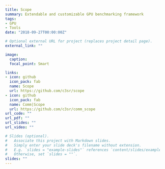```yaml
---
title: Scope
summary: Extendable and customizable GPU benchmarking framework
tags:
- GPU
- Tools
date: "2018-09-27T00:00:00Z"

# Optional external URL for project (replaces project detail page).
external_link: ""

image:
  caption: 
  focal_point: Smart

links:
- icon: github
  icon_pack: fab
  name: Scope
  url: https://github.com/c3sr/scope
- icon: github
  icon_pack: fab
  name: Comm|Scope
  url: https://github.com/c3sr/comm_scope
url_code: ""
url_pdf: ""
url_slides: ""
url_video: ""

# Slides (optional).
#   Associate this project with Markdown slides.
#   Simply enter your slide deck's filename without extension.
#   E.g. `slides = "example-slides"` references `content/slides/example-slides.md`.
#   Otherwise, set `slides = ""`.
slides: ""
---
```

